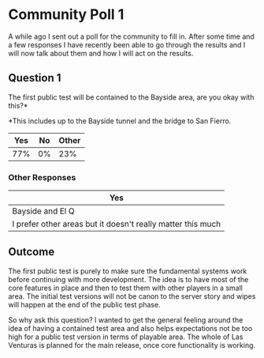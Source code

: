 # Community Poll 1
A while ago I sent out a poll for the community to fill in. After some time and a few responses I have recently been able to go through the results and I will now talk about them and how I will act on the results.

## Question 1
The first public test will be contained to the Bayside area, are you okay with this?* 

*This includes up to the Bayside tunnel and the bridge to San Fierro.

| Yes | No | Other |
| ------ | ------ | ------ |
| 77% | 0% | 23% |

### Other Responses
| Yes |
| ------ |
| Bayside and El Q |
| I prefer other areas but it doesn't really matter this much |

## Outcome
The first public test is purely to make sure the fundamental systems work before continuing with more development. The idea is to have most of the core features in place and then to test them with other players in a small area. The initial test versions will not be canon to the server story and wipes will happen at the end of the public test phase.

So why ask this question? I wanted to get the general feeling around the idea of having a contained test area and also helps expectations not be too high for a public test version in terms of playable area. The whole of Las Venturas is planned for the main release, once core functionality is working.